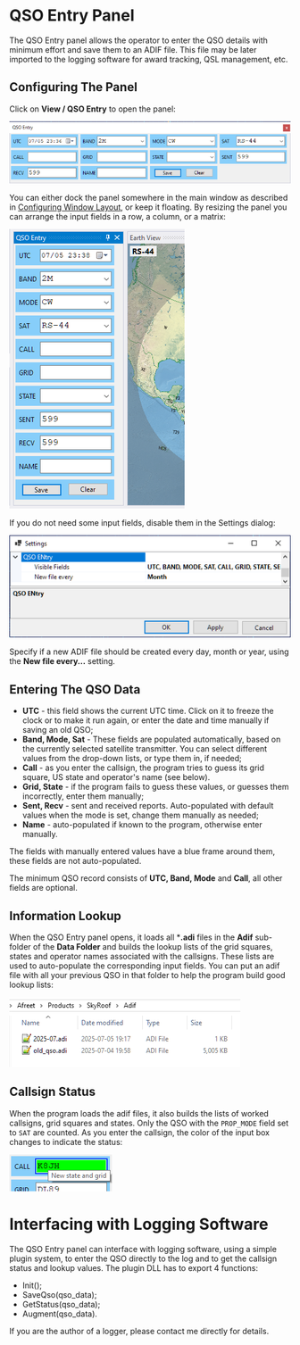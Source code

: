 # QSO Entry Panel

The QSO Entry panel allows the operator to enter the QSO details with minimum effort and save them to an ADIF file. This file may be later imported to the logging software for award tracking, QSL management, etc.

## Configuring The Panel

Click on **View / QSO Entry** to open the panel:

![QSO Entry Panel](../images/qso_entry_panel.png)

You can either dock the panel somewhere in the main window
as described in [Configuring Window Layout](configuring_window_layout.md),
or keep it floating. By resizing the panel you can arrange the input fields in a row, a column, or a matrix:

![QSO Entry as Column](../images/qso_entry_column.png)

If you do not need some input fields, disable them in the Settings dialog:

![QSO Entry Settings](../images/qso_entry_settings.png)

Specify if a new ADIF file should be created every day, month or year, using the **New file every...** setting.

## Entering The QSO Data

- **UTC** - this field shows the current UTC time. Click on it to freeze the clock or to make it run again, or enter the date and time manually if saving an old QSO;
- **Band, Mode, Sat** - These fields are populated automatically, based on the currently selected satellite transmitter. You can select different values from the drop-down lists, or type them in, if needed;
- **Call** - as you enter the callsign, the program tries to guess its grid square, US state and operator's name (see below).
- **Grid, State** - if the program fails to guess these values, or guesses them incorrectly, enter them manually;
- **Sent, Recv** - sent and received reports. Auto-populated with default values when the mode is set, change them manually as needed;
- **Name** - auto-populated if known to the program, otherwise enter manually.

The fields with manually entered values have a blue frame around them, these fields are not auto-populated.

The minimum QSO record consists of **UTC, Band, Mode** and **Call**, all other fields are optional.

## Information Lookup

When the QSO Entry panel opens, it loads all ***.adi** files in the **Adif** sub-folder of the **Data Folder** and builds the lookup lists of the grid squares, states and operator names associated with the callsigns. These lists are used to auto-populate the corresponding input fields. You can put an adif file with all your previous QSO in that folder to help the program build good lookup lists:

![Adif Files](../images/adif_files.png)

## Callsign Status

When the program loads the adif files, it also builds the lists of worked callsigns, grid squares and states. Only the QSO with the `PROP_MODE` field set to `SAT` are counted. As you enter the callsign, the color of the input box changes to indicate the status:

![Callsign Status](../images/callsign_status.png)

# Interfacing with Logging Software

The QSO Entry panel can interface with logging software, using a simple plugin system, to enter the QSO directly to the log and to get the callsign status and lookup values. The plugin DLL has to export 4 functions:

- Init();
- SaveQso(qso_data);
- GetStatus(qso_data);
- Augment(qso_data).

If you are the author of a logger, please contact me directly for details.
